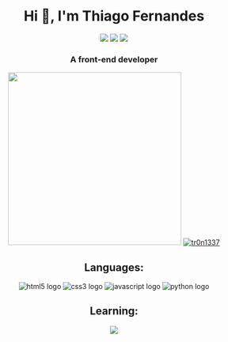 
<h1 align="center">Hi 👋, I'm Thiago Fernandes</h1>
<p align="center">
<a href="https://thiagoportfolio.vercel.app/"><img
src="https://img.shields.io/badge/portf%C3%B3lio-323330?style=for-the-badge&logo=git&logoColor=white"></img></a>
<a href="https://www.linkedin.com/in/thiago-souza-fernandes/"><img
src="https://img.shields.io/badge/LinkedIn-0077B5?style=for-the-badge&logo=linkedin&logoColor=white"></img></a>
<a href="https://www.instagram.com/thiago.souzaz/"><img
src="https://img.shields.io/badge/Instagram-E4405F?style=for-the-badge&logo=instagram&logoColor=white"></img></a>
</p>
<h3 align="center">A front-end developer</h3>
  
<p align="center">
<a href="#"><img src="https://github-readme-stats.vercel.app/api?username=tr0n1337&show_icons=true&count_private=true&theme=dark" width="350"></a>
<a href="#"><img src="https://github-readme-stats.vercel.app/api/top-langs?username=tr0n1337&show_icons=true&locale=en&layout=compact&theme=dark" alt="tr0n1337"> <a/>
</p>

<h2 align="center">Languages:</h2>
<p align="center">
<a><img src="https://img.shields.io/badge/HTML5-E34F26?style=for-the-badge&logo=html5&logoColor=white" alt="html5 logo"></img></a>
<a><img src="https://img.shields.io/badge/CSS3-1572B6?style=for-the-badge&logo=css3&logoColor=white" alt="css3 logo"></img></a>
<a><img src="https://img.shields.io/badge/JavaScript-323330?style=for-the-badge&logo=javascript&logoColor=F7DF1E" alt="javascript logo"></img></a>
<a><img src="https://img.shields.io/badge/Python-14354C?style=for-the-badge&logo=python&logoColor=white" alt="python logo"></img></a>
</p>

<h2 align="center">Learning:</h2>
<p align="center">
<a><img src="https://img.shields.io/badge/React-20232A?style=for-the-badge&logo=react&logoColor=61DAFB"></img></a>
</p>

